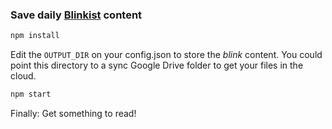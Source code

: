 ### Save daily [Blinkist](https://app.blinkist.com/en/daily/) content

```bash
npm install
```

Edit the `OUTPUT_DIR` on your config.json to store the _blink_ content. You could point this directory to a sync Google Drive folder to get your files in the cloud.

```bash
npm start
```

Finally: Get something to read!

